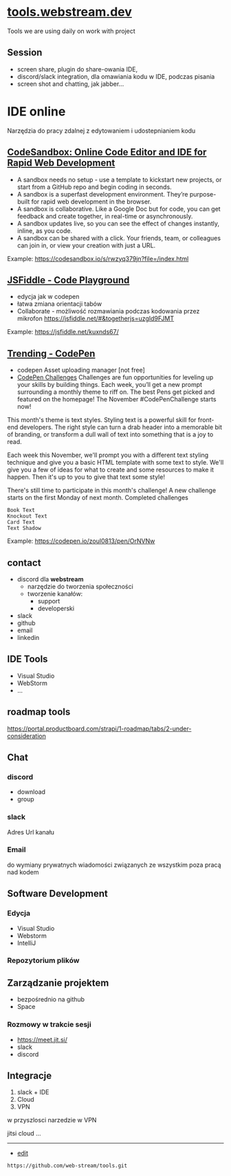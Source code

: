 # [tools.webstream.dev](https://tools.webstream.dev/#/)


Tools we are using daily on work with project

## Session
+ screen share, plugin do share-owania IDE,
+ discord/slack integration, dla omawiania kodu w IDE, podczas pisania
+ screen shot and chatting, jak jabber...


# IDE online

Narzędzia do pracy zdalnej z edytowaniem i udostepnianiem kodu


## [CodeSandbox: Online Code Editor and IDE for Rapid Web Development](https://codesandbox.io/)

+ A sandbox needs no setup - use a template to kickstart new projects, or start from a GitHub repo and begin coding in seconds.
+ A sandbox is a superfast development environment. They’re purpose-built for rapid web development in the browser.
+ A sandbox is collaborative. Like a Google Doc but for code, you can get feedback and create together, in real-time or asynchronously.
+ A sandbox updates live, so you can see the effect of changes instantly, inline, as you code.
+ A sandbox can be shared with a click. Your friends, team, or colleagues can join in, or view your creation with just a URL.

Example:
https://codesandbox.io/s/rwzyq379jn?file=/index.html


## [JSFiddle - Code Playground](https://jsfiddle.net/)

+ edycja jak w codepen 
+ łatwa zmiana orientacji tabów
+ Collaborate - możliwość rozmawiania podczas kodowania przez mikrofon
    https://jsfiddle.net/#&togetherjs=uzgId9FJMT

Example:
https://jsfiddle.net/kuxnds67/


## [Trending - CodePen](https://codepen.io/trending)

+ codepen Asset uploading manager [not free]
+ [CodePen Challenges](https://codepen.io/challenges)
Challenges are fun opportunities for leveling up your skills by building things. Each week, you’ll get a new prompt surrounding a monthly theme to riff on. The best Pens get picked and featured on the homepage!
The November #CodePenChallenge starts now!

This month's theme is text styles. Styling text is a powerful skill for front-end developers. The right style can turn a drab header into a memorable bit of branding, or transform a dull wall of text into something that is a joy to read.

Each week this November, we'll prompt you with a different text styling technique and give you a basic HTML template with some text to style. We'll give you a few of ideas for what to create and some resources to make it happen. Then it's up to you to give that text some style!

There's still time to participate in this month's challenge! A new challenge starts on the first Monday of next month.
Completed challenges

    Book Text
    Knockout Text
    Card Text
    Text Shadow

Example:
https://codepen.io/zoul0813/pen/OrNVNw

## contact

+ discord dla **webstream**
  + narzędzie do tworzenia społeczności
  + tworzenie kanałów:
    + support
    + developerski
+ slack
+ github
+ email
+ linkedin


## IDE Tools
+ Visual Studio
+ WebStorm
+ ...


## roadmap tools

https://portal.productboard.com/strapi/1-roadmap/tabs/2-under-consideration


## Chat

### discord

+ download
+ group


### slack

Adres Url kanału


### Email

do wymiany prywatnych wiadomości związanych ze wszystkim poza pracą nad kodem


## Software Development

### Edycja

+ Visual Studio
+ Webstorm
+ IntelliJ


### Repozytorium plików



## Zarządzanie projektem

+ bezpośrednio na github
+ Space



### Rozmowy w trakcie sesji

+ https://meet.jit.si/
+ slack
+ discord

## Integracje

1. slack + IDE
2. Cloud
3. VPN

w przyszlosci narzedzie w VPN

jitsi
cloud
...


---
+ [edit](https://github.com/web-stream/tools/edit/main/README.md)

```
https://github.com/web-stream/tools.git
```
